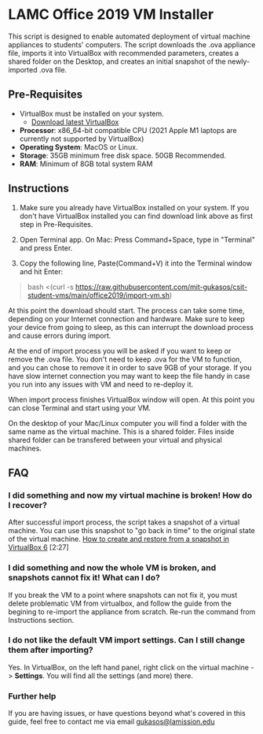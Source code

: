 # LAMC Office 2019 VM Installer

This script is designed to enable automated deployment of virtual machine appliances to students' computers. The script downloads the .ova appliance file, imports it into VirtualBox with recommended parameters, creates a shared folder on the Desktop, and creates an initial snapshot of the newly-imported .ova file. 

## Pre-Requisites
* VirtualBox must be installed on your system.
    * [Download latest VirtualBox](https://www.virtualbox.org/wiki/Downloads)
* __Processor__: x86_64-bit compatible CPU (2021 Apple M1 laptops are currently not supported by VirtualBox)
* __Operating System__: MacOS or Linux. 
* __Storage__: 35GB minimum free disk space. 50GB Recommended.
* __RAM__: Minimum of 8GB total system RAM 


## Instructions
1) Make sure you already have VirtualBox installed on your system. If you don't have VirtualBox installed you can find download link above as first step in Pre-Requisites.

2) Open Terminal app. On Mac: Press Command+Space, type in "Terminal" and press Enter.

3) Copy the following line, Paste(Command+V) it into the Terminal window and hit Enter:
> bash <(curl -s https://raw.githubusercontent.com/mit-gukasos/csit-student-vms/main/office2019/import-vm.sh)


At this point the download should start. The process can take some time, depending on your Internet connection and hardware. Make sure to keep your device from going to sleep, as this can interrupt the download process and cause errors during import. 

At the end of import process you will be asked if you want to keep or remove the .ova file. You don't need to keep .ova for the VM to function, and you can chose to remove it in order to save 9GB of your storage. If you have slow internet connection you may want to keep the file handy in case you run into any issues with VM and need to re-deploy it. 

When import process finishes VirtualBox window will open. At this point you can close Terminal and start using your VM.

On the desktop of your Mac/Linux computer you will find a folder with the same name as the virtual machine. This is a shared folder. Files inside shared folder can be transfered between your virtual and physical machines.

## FAQ

### I did something and now my virtual machine is broken! How do I recover?

After successful import process, the script takes a snapshot of a virtual machine. You can use this snapshot to "go back in time" to the original state of the virtual machine. [How to create and restore from a snapshot in VirtualBox 6](https://youtu.be/KoDCXwF5cYM?t=53) [2:27]

### I did something and now the whole VM is broken, and snapshots cannot fix it! What can I do?

If you break the VM to a point where snapshots can not fix it, you must delete problematic VM from virtualbox, and follow the guide from the begining to re-import the appliance from scratch. Re-run the command from Instructions section.

### I do not like the default VM import settings. Can I still change them after importing?

Yes. In VirtualBox, on the left hand panel, right click on the virtual machine -> **Settings**. You will find all the settings (and more) there.


### Further help

If you are having issues, or have questions beyond what's covered in this guide, feel free to contact me via email gukasos@lamission.edu
